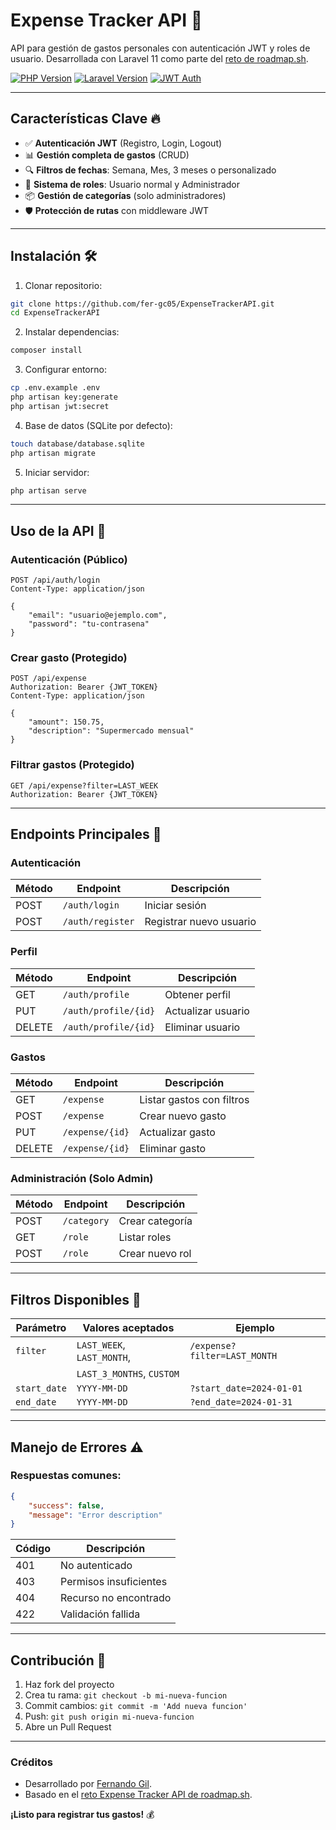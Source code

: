 # Expense Tracker API 💸

API para gestión de gastos personales con autenticación JWT y roles de usuario. Desarrollada con Laravel 11 como parte del [reto de roadmap.sh](https://roadmap.sh/projects/expense-tracker-api).

[![PHP Version](https://img.shields.io/badge/PHP-8.2%2B-777BB4?logo=php)](https://php.net/)
[![Laravel Version](https://img.shields.io/badge/Laravel-11.x-FF2D20?logo=laravel)](https://laravel.com)
[![JWT Auth](https://img.shields.io/badge/JWT-Auth-critical?logo=JSON%20web%20tokens)](https://jwt.io)

---

## Características Clave 🔥

- ✅ **Autenticación JWT** (Registro, Login, Logout)
- 📊 **Gestión completa de gastos** (CRUD)
- 🔍 **Filtros de fechas**: Semana, Mes, 3 meses o personalizado
- 👮 **Sistema de roles**: Usuario normal y Administrador
- 📦 **Gestión de categorías** (solo administradores)
- 🛡️ **Protección de rutas** con middleware JWT

---

## Instalación 🛠️

1. Clonar repositorio:
```bash
git clone https://github.com/fer-gc05/ExpenseTrackerAPI.git
cd ExpenseTrackerAPI
```

2. Instalar dependencias:
```bash
composer install
```

3. Configurar entorno:
```bash
cp .env.example .env
php artisan key:generate
php artisan jwt:secret
```

4. Base de datos (SQLite por defecto):
```bash
touch database/database.sqlite
php artisan migrate
```

5. Iniciar servidor:
```bash
php artisan serve
```

---

## Uso de la API 📡

### Autenticación (Público)
```http
POST /api/auth/login
Content-Type: application/json

{
    "email": "usuario@ejemplo.com",
    "password": "tu-contrasena"
}
```

### Crear gasto (Protegido)
```http
POST /api/expense
Authorization: Bearer {JWT_TOKEN}
Content-Type: application/json

{
    "amount": 150.75,
    "description": "Supermercado mensual"
}
```

### Filtrar gastos (Protegido)
```http
GET /api/expense?filter=LAST_WEEK
Authorization: Bearer {JWT_TOKEN}
```

---

## Endpoints Principales 📌

### Autenticación
| Método | Endpoint          | Descripción                 |
|--------|-------------------|-----------------------------|
| POST   | `/auth/login`     | Iniciar sesión              |
| POST   | `/auth/register`  | Registrar nuevo usuario     |

### Perfil
| Método | Endpoint               | Descripción                 |
|--------|------------------------|-----------------------------|
| GET    | `/auth/profile`        | Obtener perfil              |
| PUT    | `/auth/profile/{id}`   | Actualizar usuario          |
| DELETE | `/auth/profile/{id}`   | Eliminar usuario            |

### Gastos
| Método | Endpoint          | Descripción                 |
|--------|-------------------|-----------------------------|
| GET    | `/expense`        | Listar gastos con filtros   |
| POST   | `/expense`        | Crear nuevo gasto           |
| PUT    | `/expense/{id}`   | Actualizar gasto            |
| DELETE | `/expense/{id}`   | Eliminar gasto              |

### Administración (Solo Admin)
| Método | Endpoint          | Descripción                 |
|--------|-------------------|-----------------------------|
| POST   | `/category`       | Crear categoría             |
| GET    | `/role`           | Listar roles                |
| POST   | `/role`           | Crear nuevo rol             |

---

## Filtros Disponibles 🔎

| Parámetro  | Valores aceptados             | Ejemplo                      |
|------------|--------------------------------|------------------------------|
| `filter`   | `LAST_WEEK`, `LAST_MONTH`,    | `/expense?filter=LAST_MONTH` |
|            | `LAST_3_MONTHS`, `CUSTOM`     |                              |
| `start_date` | `YYYY-MM-DD`                | `?start_date=2024-01-01`     |
| `end_date`   | `YYYY-MM-DD`                | `?end_date=2024-01-31`       |

---

## Manejo de Errores ⚠️

### Respuestas comunes:
```json
{
    "success": false,
    "message": "Error description"
}
```

| Código | Descripción                  |
|--------|------------------------------|
| 401    | No autenticado               |
| 403    | Permisos insuficientes       |
| 404    | Recurso no encontrado        |
| 422    | Validación fallida           |

---

## Contribución 🤝

1. Haz fork del proyecto
2. Crea tu rama: `git checkout -b mi-nueva-funcion`
3. Commit cambios: `git commit -m 'Add nueva funcion'`
4. Push: `git push origin mi-nueva-funcion`
5. Abre un Pull Request

---

### Créditos
- Desarrollado por [Fernando Gil](https://github.com/tu-usuario).
- Basado en el [reto Expense Tracker API de roadmap.sh](https://roadmap.sh/projects/expense-tracker-api).

**¡Listo para registrar tus gastos!** 💰